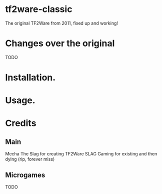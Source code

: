 # tf2ware-classic
The original TF2Ware from 2011, fixed up and working!

# Changes over the original

TODO

# Installation.

# Usage.

# Credits

## Main

Mecha The Slag for creating TF2Ware
SLAG Gaming for existing and then dying (rip, forever miss)

## Microgames

TODO